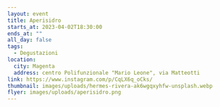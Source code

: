 ```yaml
---
layout: event
title: Aperisidro
starts_at: 2023-04-02T18:30:00
ends_at: ""
all_day: false
tags:
  - Degustazioni
location:
  city: Magenta
  address: centro Polifunzionale "Mario Leone", via Matteotti
link: https://www.instagram.com/p/CqLX6q_oCks/
thumbnail: images/uploads/hermes-rivera-ak6wgqxyhfw-unsplash.webp
flyer: images/uploads/aperisidro.png
---
```

